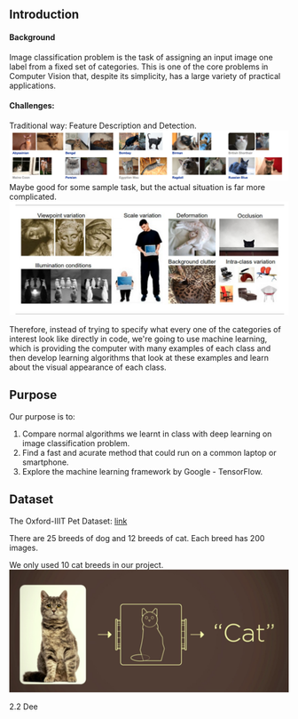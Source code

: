 ## Introduction   

#### Background
Image classification problem is the task of assigning an input image one label from a fixed set of categories. This is one of the core problems in Computer Vision that, despite its simplicity, has a large variety of practical applications.


####  Challenges:  
Traditional way: Feature Description and Detection. 
![](1.png)
Maybe good for some sample task, but the actual situation is far more complicated. 
![](2.png)

Therefore, instead of trying to specify what every one of the categories of interest look like directly in code, we're going to use machine learning, which is providing the computer with many examples of each class and then develop learning algorithms that look at these examples and learn about the visual appearance of each class. 


## Purpose
Our purpose is to: 

1. Compare normal algorithms we learnt in class with deep learning on image classification problem.
2. Find a fast and acurate method that could run on a common laptop or smartphone. 
3. Explore the machine learning framework by Google - TensorFlow. 

## Dataset
The Oxford-IIIT Pet Dataset: [link](http://www.robots.ox.ac.uk/~vgg/data/pets/)

There are 25 breeds of dog and 12 breeds of cat. Each breed has 200 images. 

We only used 10 cat breeds in our project. 
![](3.png)



2.2 Dee